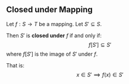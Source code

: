 ## Closed under Mapping

Let $f:S \to T$ be a mapping. Let $S' \subseteq S$.

Then $S'$ is **closed under** $f$ if and only if:
$$f[S'] \subseteq S'$$
where $f[S']$ is the image of $S'$ under $f$.

That is:
$$x \in S' \implies f(x) \in S'$$